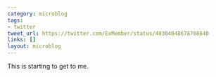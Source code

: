 ```yaml
---
category: microblog
tags:
- twitter
tweet_url: https://twitter.com/ExMember/status/40304048678768640
links: []
layout: microblog
---
```

This is starting to get to me.
